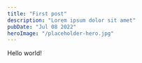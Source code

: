 ```yaml
---
title: "First post"
description: "Lorem ipsum dolor sit amet"
pubDate: "Jul 08 2022"
heroImage: "/placeholder-hero.jpg"
---
```


Hello world!